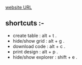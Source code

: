 [website URL](http://pranshushah.github.io/dbonline)

## shortcuts :-

- create table : alt + t .
- hide/show grid : alt + g .
- download code : alt + c .
- print design : alt + p .
- hide/show explorer : shift + e .
